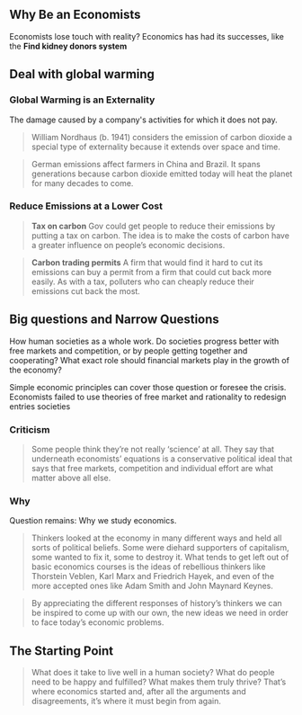 ## Why Be an Economists
Economists lose touch with reality? Economics has had its successes, like the **Find kidney donors system**
## Deal with global warming
### Global Warming is an Externality
The damage caused by a company's activities for which it does not pay.
> William Nordhaus (b. 1941) considers the emission of carbon dioxide a special type of externality because it extends over space and time. 

> German emissions affect farmers in China and Brazil. It spans generations because carbon dioxide emitted today will heat the planet for many decades to come.

### Reduce Emissions at a Lower Cost  
> **Tax on carbon**
Gov could get people to reduce their emissions by putting a tax on carbon. The idea is to make the costs of carbon have a greater influence on people’s economic decisions.

> **Carbon trading permits**
A firm that would find it hard to cut its emissions can buy a permit from a firm that could cut back more easily. As with a tax, polluters who can cheaply reduce their emissions cut back the most. 

## Big questions and Narrow Questions
How human societies as a whole work. Do societies progress better with free markets and competition, or by people getting together and cooperating? What exact role should financial markets play in the growth of the economy?

Simple economic principles can cover those question or foresee the crisis.
Economists failed to use theories of free market and rationality to redesign entries societies

### Criticism
> Some people think they’re not really ‘science’ at all. They say that underneath economists’ equations is a conservative political ideal that says that free markets, competition and individual effort are what matter above all else.

### Why
Question remains: Why we study economics.
> Thinkers looked at the economy in many different ways and held all sorts of political beliefs. Some were diehard supporters of capitalism, some wanted to fix it, some to destroy it. What tends to get left out of basic economics courses is the ideas of rebellious thinkers like Thorstein Veblen, Karl Marx and Friedrich Hayek, and even of the more accepted ones like Adam Smith and John Maynard Keynes.


> By appreciating the different responses of history’s thinkers we can be inspired to come up with our own, the new ideas we need in order to face today’s economic problems.


## The Starting Point
> What does it take to live well in a human society? What do people need to be happy and fulfilled? What makes them truly thrive? That’s where economics started and, after all the arguments and disagreements, it’s where it must begin from again.


